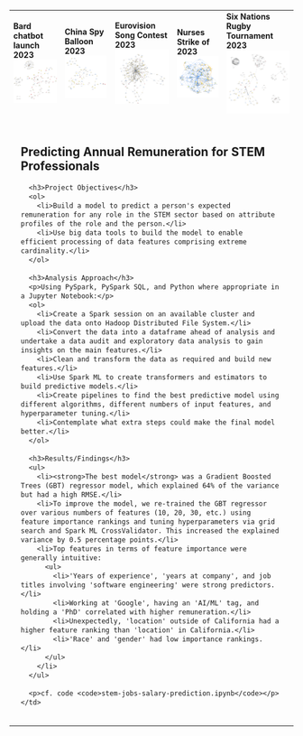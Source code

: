<table>
  <tr>
    <td><strong>Bard chatbot launch 2023</strong><br><img src="images/bard.png" width="200"></td>
    <td><strong>China Spy Balloon 2023</strong><br><img src="images/ChinaSpyBalloon.png" width="200"></td>
    <td><strong>Eurovision Song Contest 2023</strong><br><img src="images/Eurovision.png" width="200"></td>
    <td><strong>Nurses Strike of 2023</strong><br><img src="images/NursesStrike.png" width="200"></td>
    <td><strong>Six Nations Rugby Tournament 2023</strong><br><img src="images/SixNations.png" width="200"></td>
  </tr>
  <tr>
    <td colspan="5" style="padding: 20px; text-align: left; vertical-align: top;">
      <h2>Predicting Annual Remuneration for STEM Professionals</h2>

      <h3>Project Objectives</h3>
      <ol>
        <li>Build a model to predict a person's expected remuneration for any role in the STEM sector based on attribute profiles of the role and the person.</li>
        <li>Use big data tools to build the model to enable efficient processing of data features comprising extreme cardinality.</li>
      </ol>

      <h3>Analysis Approach</h3>
      <p>Using PySpark, PySpark SQL, and Python where appropriate in a Jupyter Notebook:</p>
      <ol>
        <li>Create a Spark session on an available cluster and upload the data onto Hadoop Distributed File System.</li>
        <li>Convert the data into a dataframe ahead of analysis and undertake a data audit and exploratory data analysis to gain insights on the main features.</li>
        <li>Clean and transform the data as required and build new features.</li>
        <li>Use Spark ML to create transformers and estimators to build predictive models.</li>
        <li>Create pipelines to find the best predictive model using different algorithms, different numbers of input features, and hyperparameter tuning.</li>
        <li>Contemplate what extra steps could make the final model better.</li>
      </ol>

      <h3>Results/Findings</h3>
      <ul>
        <li><strong>The best model</strong> was a Gradient Boosted Trees (GBT) regressor model, which explained 64% of the variance but had a high RMSE.</li>
        <li>To improve the model, we re-trained the GBT regressor over various numbers of features (10, 20, 30, etc.) using feature importance rankings and tuning hyperparameters via grid search and Spark ML CrossValidator. This increased the explained variance by 0.5 percentage points.</li>
        <li>Top features in terms of feature importance were generally intuitive:
          <ul>
            <li>'Years of experience', 'years at company', and job titles involving 'software engineering' were strong predictors.</li>
            <li>Working at 'Google', having an 'AI/ML' tag, and holding a 'PhD' correlated with higher remuneration.</li>
            <li>Unexpectedly, 'location' outside of California had a higher feature ranking than 'location' in California.</li>
            <li>'Race' and 'gender' had low importance rankings.</li>
          </ul>
        </li>
      </ul>

      <p>cf. code <code>stem-jobs-salary-prediction.ipynb</code></p>
    </td>
  </tr>
</table>
